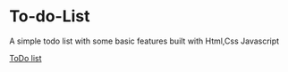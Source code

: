 # To-do-List
A simple todo list with some basic features built with Html,Css Javascript

<a href="https://imsharukh1994.github.io/To-do-List/">ToDo list</a>
